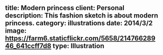 title: Modern princess
client: Personal
description: This fashion sketch is about modern princess.
category: illustrations
date: 2014/3/2
image: https://farm6.staticflickr.com/5658/21476628946_641ccff7d8
type: Illustration
---

